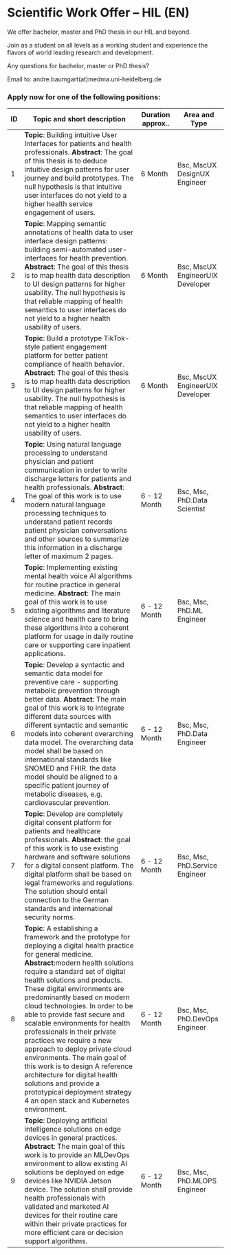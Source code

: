 # Scientific Work Offer – HIL (EN)

We offer bachelor, master and PhD thesis in our HIL and beyond. 

Join as a student on all levels as a working student and experience the flavors of world leading research and development.

Any questions for bachelor, master or PhD thesis? 

Email to: andre.baumgart(at)medma.uni-heidelberg.de

### Apply now for one of the following positions:

| ID | **Topic** and short description | Duration approx.. | Area and Type |
| --- | --- | --- | --- |
| 1 | **Topic**: Building intuitive User Interfaces for patients and health professionals. **Abstract**: The goal of this thesis is to deduce intuitive design patterns for user journey and build prototypes. The null hypothesis is that intuitive user interfaces do not yield to a higher health service engagement of users. | 6 Month | Bsc, MscUX DesignUX Engineer |
| 2 | **Topic**: Mapping semantic annotations of health data to user interface design patterns: building semi-automated user-interfaces for health prevention. **Abstract**: The goal of this thesis is to map health data description to UI design patterns for higher usability. The null hypothesis is that reliable mapping of health semantics to user interfaces do not yield to a higher health usability of users. | 6 Month | Bsc, MscUX EngineerUIX Developer |
| 3 | **Topic**: Build a prototype TikTok-style patient engagement platform for better patient compliance of health behavior. **Abstract**: The goal of this thesis is to map health data description to UI design patterns for higher usability. The null hypothesis is that reliable mapping of health semantics to user interfaces do not yield to a higher health usability of users. | 6 Month | Bsc, MscUX EngineerUIX Developer |
| 4 | **Topic**: Using natural language processing to understand physician and patient communication in order to write discharge letters for patients and health professionals. **Abstract**: The goal of this work is to use modern natural language processing techniques to understand patient records patient physician conversations and other sources to summarize this information in a discharge letter of maximum 2 pages. | 6 - 12 Month | Bsc, Msc, PhD.Data Scientist |
| 5 | **Topic**: Implementing existing mental health voice AI algorithms for routine practice in general medicine. **Abstract**: The main goal of this work is to use existing algorithms and literature science and health care to bring these algorithms into a coherent platform for usage in daily routine care or supporting care inpatient applications. | 6 - 12 Month | Bsc, Msc, PhD.ML Engineer |
| 6 | **Topic**: Develop a syntactic and semantic data model for preventive care - supporting metabolic prevention through better data. **Abstract**: The main goal of this work is to integrate different data sources with different syntactic and semantic models into coherent overarching data model. The overarching data model shall be based on international standards like SNOMED and FHIR. the data model should be aligned to a specific patient journey of metabolic diseases, e.g. cardiovascular prevention. | 6 - 12 Month | Bsc, Msc, PhD.Data Engineer |
| 7 | **Topic**: Develop are completely digital consent platform for patients and healthcare professionals. **Abstract**: the goal of this work is to use existing hardware and software solutions for a digital consent platform. The digital platform shall be based on legal frameworks and regulations. The solution should entail connection to the German standards and international security norms. | 6 - 12 Month | Bsc, Msc, PhD.Service Engineer |
| 8 | **Topic**: A establishing a framework and the prototype for deploying a digital health practice for general medicine. **Abstract**:modern health solutions require a standard set of digital health solutions and products. These digital environments are predominantly based on modern cloud technologies. In order to be able to provide fast secure and scalable environments for health professionals in their private practices we require a new approach to deploy private cloud environments. The main goal of this work is to design A reference architecture for digital health solutions and provide a prototypical deployment strategy 4 an open stack and Kubernetes environment. | 6 - 12 Month | Bsc, Msc, PhD.DevOps Engineer |
| 9 | **Topic**: Deploying artificial intelligence solutions on edge devices in general practices. **Abstract**: The main goal of this work is to provide an MLDevOps environment to allow existing AI solutions be deployed on edge devices like NVIDIA Jetson device. The solution shall provide health professionals with validated and marketed AI devices for their routine care within their private practices for more efficient care or decision support algorithms. | 6 - 12 Month | Bsc, Msc, PhD.MLOPS Engineer |

